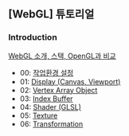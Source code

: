 ## [WebGL] 튜토리얼

### Introduction
[WebGL 소개, 스택, OpenGL과 비교]({{site.url}}/2019/04/19/webgl-introduction.html)
- 00: [작업환경 설정]({{site.url}}/2019/04/19/webgl-configuration.html)
- 01: [Display (Canvas, Viewport)](01-display.html)
- 02: [Vertex Array Object](02-vao.html)
- 03: [Index Buffer](03-index-buffer.html)
- 04: [Shader (GLSL)](04-shader.html)
- 05: [Texture](05-texture.html)
- 06: [Transformation](06-transformation.html)